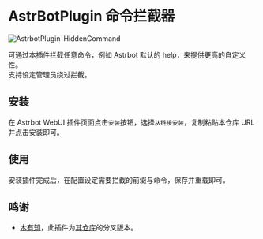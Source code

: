 # AstrBotPlugin 命令拦截器

![AstrbotPlugin-HiddenCommand](https://socialify.git.ci/QingFengTechnology/AstrbotPlugin-HiddenCommand/image?description=1&font=KoHo&language=1&name=1&pattern=Solid&theme=Auto)

可通过本插件拦截任意命令，例如 Astrbot 默认的 help，来提供更高的自定义性。\
支持设定管理员绕过拦截。

## 安装

在 Astrbot WebUI 插件页面点击`安装`按钮，选择`从链接安装`，复制粘贴本仓库 URL 并点击安装即可。

## 使用

安装插件完成后，在配置设定需要拦截的前缀与命令，保存并重载即可。

## 鸣谢

- [木有知](https://github.com/muyouzhi6)，此插件为[其仓库](https://github.com/muyouzhi6/astrbot_plugin_restrict_syscmd)的分叉版本。